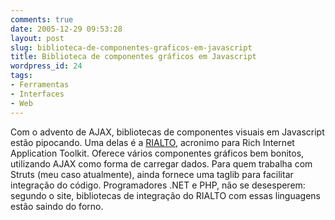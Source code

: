 ```yaml
---
comments: true
date: 2005-12-29 09:53:28
layout: post
slug: biblioteca-de-componentes-graficos-em-javascript
title: Biblioteca de componentes gráficos em Javascript
wordpress_id: 24
tags:
- Ferramentas
- Interfaces
- Web
---
```


Com o advento de AJAX, bibliotecas de componentes visuais em Javascript estão pipocando. Uma delas é a  [RIALTO](http://rialto.application-servers.com/wiki/), acronimo para Rich Internet Application Toolkit. Oferece vários componentes gráficos bem bonitos, utilizando AJAX como forma de carregar dados. Para quem trabalha com Struts (meu caso atualmente), ainda fornece uma taglib para facilitar integração do código. Programadores .NET e PHP, não se desesperem: segundo o site, bibliotecas de integração do RIALTO com essas linguagens estão saindo do forno.


> 
